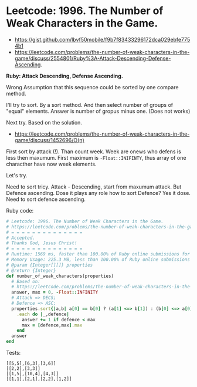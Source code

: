 # Leetcode: 1996. The Number of Weak Characters in the Game.

- https://gist.github.com/lbvf50mobile/f9b7f83433296172dca029ebfe7754b1
- https://leetcode.com/problems/the-number-of-weak-characters-in-the-game/discuss/2554801/Ruby%3A-Attack-Descending-Defense-Ascending.


**Ruby: Attack Descending, Defense Ascending.**


Wrong Assumption that this sequence could be sorted by one compare method.

I'll try to sort. By a sort method. And then select number of groups of "equal" elements. Answer is number of gropus minus one. (Does not works)

Next try. Based on the solution.

- https://leetcode.com/problems/the-number-of-weak-characters-in-the-game/discuss/1452696/O(n)

First sort by attack (!). Than count week. Week are onews who defens is less then maxumum. First maximum is `-Float::INIFINTY`, thus array of one characther have now week elements.

Let's try.

Need to sort tricy. Attack - Descending, start from maxumum attack. But Defence ascending. Dose it plays any role how to sort Defence? Yes it dose. Need to sort defence ascending.

Ruby code:
```Ruby
# Leetcode: 1996. The Number of Weak Characters in the Game.
# https://leetcode.com/problems/the-number-of-weak-characters-in-the-game/
# = = = = = = = = = = = = = =
# Accepted.
# Thanks God, Jesus Christ!
# = = = = = = = = = = = = = =
# Runtime: 1569 ms, faster than 100.00% of Ruby online submissions for The Number of Weak Characters in the Game.
# Memory Usage: 225.3 MB, less than 100.00% of Ruby online submissions for The Number of Weak Characters in the Game.
# @param {Integer[][]} properties
# @return {Integer}
def number_of_weak_characters(properties)
  # Based on:
  # https://leetcode.com/problems/the-number-of-weak-characters-in-the-game/discuss/1452696/O(n)
  answer, max = 0, -Float::INFINITY
  # Attack => DECS;
  # Defence => ASC;
  properties.sort{|a,b| a[0] == b[0] ? (a[1] <=> b[1]) : (b[0] <=> a[0])}
    .each do |_,defence|
      answer += 1 if defence < max
      max = [defence,max].max
    end
  answer
end
```

Tests:
```
[[5,5],[6,3],[3,6]]
[[2,2],[3,3]]
[[1,5],[10,4],[4,3]]
[[1,1],[2,1],[2,2],[1,2]]
```
